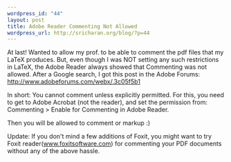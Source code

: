 ```yaml
--- 
wordpress_id: "44"
layout: post
title: Adobe Reader Commenting Not Allowed
wordpress_url: http://sricharan.org/blog/?p=44
---
```

At last!
Wanted to allow my prof. to be able to comment the pdf files that my LaTeX produces. But, even though I was NOT setting any such restrictions in LaTeX, the Adobe Reader always showed that Commenting was not allowed. After a Google search, I got this post in the Adobe Forums: http://www.adobeforums.com/webx/.3c05f5b1

In short: You cannot comment unless explicitly permitted. For this, you need to get to Adobe Acrobat (not the reader), and set the permission from: Commenting &gt; Enable for Commenting in Adobe Reader.

Then you will be allowed to comment or markup :)

Update: If you don't mind a few additions of Foxit, you might want to try Foxit reader(<span style="font-size: -1;"><span class="a">www.foxitsoftware.com</span></span>) for commenting your PDF documents without any of the above hassle.
